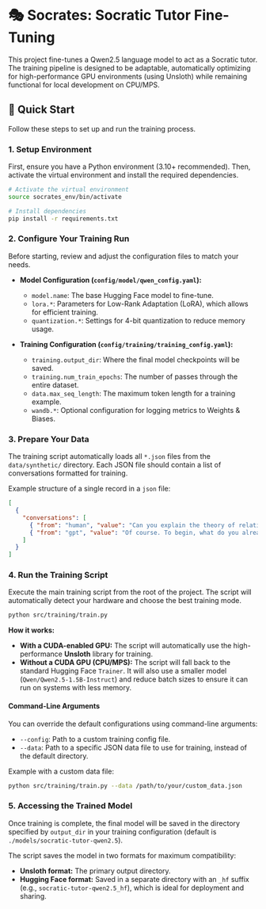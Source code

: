 # 🎭 Socrates: Socratic Tutor Fine-Tuning

This project fine-tunes a Qwen2.5 language model to act as a Socratic tutor. The training pipeline is designed to be adaptable, automatically optimizing for high-performance GPU environments (using Unsloth) while remaining functional for local development on CPU/MPS.

## 🚀 Quick Start

Follow these steps to set up and run the training process.

### 1. Setup Environment

First, ensure you have a Python environment (3.10+ recommended). Then, activate the virtual environment and install the required dependencies.

```bash
# Activate the virtual environment
source socrates_env/bin/activate

# Install dependencies
pip install -r requirements.txt
```

### 2. Configure Your Training Run

Before starting, review and adjust the configuration files to match your needs.

-   **Model Configuration (`config/model/qwen_config.yaml`):**
    -   `model.name`: The base Hugging Face model to fine-tune.
    -   `lora.*`: Parameters for Low-Rank Adaptation (LoRA), which allows for efficient training.
    -   `quantization.*`: Settings for 4-bit quantization to reduce memory usage.

-   **Training Configuration (`config/training/training_config.yaml`):**
    -   `training.output_dir`: Where the final model checkpoints will be saved.
    -   `training.num_train_epochs`: The number of passes through the entire dataset.
    -   `data.max_seq_length`: The maximum token length for a training example.
    -   `wandb.*`: Optional configuration for logging metrics to Weights & Biases.

### 3. Prepare Your Data

The training script automatically loads all `*.json` files from the `data/synthetic/` directory. Each JSON file should contain a list of conversations formatted for training.

Example structure of a single record in a `json` file:
```json
[
  {
    "conversations": [
      { "from": "human", "value": "Can you explain the theory of relativity?" },
      { "from": "gpt", "value": "Of course. To begin, what do you already know about it?" }
    ]
  }
]
```

### 4. Run the Training Script

Execute the main training script from the root of the project. The script will automatically detect your hardware and choose the best training mode.

```bash
python src/training/train.py
```

**How it works:**

-   **With a CUDA-enabled GPU:** The script will automatically use the high-performance **Unsloth** library for training.
-   **Without a CUDA GPU (CPU/MPS):** The script will fall back to the standard Hugging Face `Trainer`. It will also use a smaller model (`Qwen/Qwen2.5-1.5B-Instruct`) and reduce batch sizes to ensure it can run on systems with less memory.

#### Command-Line Arguments

You can override the default configurations using command-line arguments:

-   `--config`: Path to a custom training config file.
-   `--data`: Path to a specific JSON data file to use for training, instead of the default directory.

Example with a custom data file:
```bash
python src/training/train.py --data /path/to/your/custom_data.json
```

### 5. Accessing the Trained Model

Once training is complete, the final model will be saved in the directory specified by `output_dir` in your training configuration (default is `./models/socratic-tutor-qwen2.5`).

The script saves the model in two formats for maximum compatibility:
-   **Unsloth format:** The primary output directory.
-   **Hugging Face format:** Saved in a separate directory with an `_hf` suffix (e.g., `socratic-tutor-qwen2.5_hf`), which is ideal for deployment and sharing.

